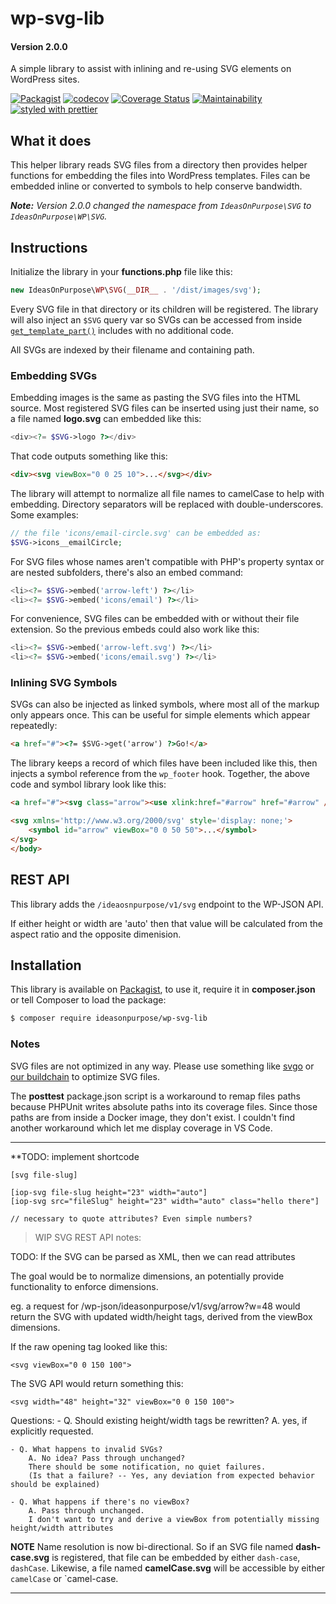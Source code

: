 # wp-svg-lib

#### Version 2.0.0

A simple library to assist with inlining and re-using SVG elements on WordPress sites.

[![Packagist](https://badgen.net/packagist/v/ideasonpurpose/wp-svg-lib)](https://packagist.org/packages/ideasonpurpose/wp-svg-lib)
[![codecov](https://codecov.io/gh/ideasonpurpose/wp-svg-lib/branch/master/graph/badge.svg)](https://codecov.io/gh/ideasonpurpose/wp-svg-lib)
[![Coverage Status](https://coveralls.io/repos/github/ideasonpurpose/wp-svg-lib/badge.svg)](https://coveralls.io/github/ideasonpurpose/wp-svg-lib)
[![Maintainability](https://api.codeclimate.com/v1/badges/c5828971734cecd15cd0/maintainability)](https://codeclimate.com/github/ideasonpurpose/wp-svg-lib/maintainability)
[![styled with prettier](https://img.shields.io/badge/styled_with-prettier-ff69b4.svg)](https://github.com/prettier/prettier)

## What it does

This helper library reads SVG files from a directory then provides helper functions for embedding the files into WordPress templates. Files can be embedded inline or converted to symbols to help conserve bandwidth.

_**Note:** Version 2.0.0 changed the namespace from `IdeasOnPurpose\SVG` to `IdeasOnPurpose\WP\SVG`._

## Instructions

Initialize the library in your **functions.php** file like this:

```php
new IdeasOnPurpose\WP\SVG(__DIR__ . '/dist/images/svg');
```

Every SVG file in that directory or its children will be registered. The library will also inject an `$SVG` query var so SVGs can be accessed from inside [`get_template_part()`][gtp] includes with no additional code.

All SVGs are indexed by their filename and containing path.

### Embedding SVGs

Embedding images is the same as pasting the SVG files into the HTML source. Most registered SVG files can be inserted using just their name, so a file named **logo.svg** can embedded like this:

```php
<div><?= $SVG->logo ?></div>
```

That code outputs something like this:

```html
<div><svg viewBox="0 0 25 10">...</svg></div>
```

The library will attempt to normalize all file names to camelCase to help with embedding. Directory separators will be replaced with double-underscores. Some examples:

```php
// the file 'icons/email-circle.svg' can be embedded as:
$SVG->icons__emailCircle;
```

For SVG files whose names aren't compatible with PHP's property syntax or are nested subfolders, there's also an embed command:

```php
<li><?= $SVG->embed('arrow-left') ?></li>
<li><?= $SVG->embed('icons/email') ?></li>
```

For convenience, SVG files can be embedded with or without their file extension. So the previous embeds could also work like this:

```php
<li><?= $SVG->embed('arrow-left.svg') ?></li>
<li><?= $SVG->embed('icons/email.svg') ?></li>
```

### Inlining SVG Symbols

SVGs can also be injected as linked symbols, where most all of the markup only appears once. This can be useful for simple elements which appear repeatedly:

```html
<a href="#"><?= $SVG->get('arrow') ?>Go!</a>
```

The library keeps a record of which files have been included like this, then injects a symbol reference from the `wp_footer` hook. Together, the above code and symbol library look like this:

```html
<a href="#"><svg class="arrow"><use xlink:href="#arrow" href="#arrow" /></svg>Go!</a>

<svg xmlns='http://www.w3.org/2000/svg' style='display: none;'>
    <symbol id="arrow" viewBox="0 0 50 50">...</symbol>
</svg>
</body>
```

## REST API

This library adds the `/ideaosnpurpose/v1/svg` endpoint to the WP-JSON API.

If either height or width are 'auto' then that value will be calculated from the aspect ratio and the opposite dimenision.

## Installation

This library is available on [Packagist](https://packagist.org/packages/ideasonpurpose/wp-svg-lib), to use it, require it in **composer.json** or tell Composer to load the package:

```bash
$ composer require ideasonpurpose/wp-svg-lib
```

### Notes

SVG files are not optimized in any way. Please use something like [svgo][] or [our buildchain][docker-build] to optimize SVG files.

The **posttest** package.json script is a workaround to remap files paths because PHPUnit writes absolute paths into its coverage files. Since those paths are from inside a Docker image, they don't exist. I couldn't find another workaround which let me display coverage in VS Code.

---

\*\*TODO: implement shortcode

```
[svg file-slug]

[iop-svg file-slug height="23" width="auto"]
[iop-svg src="fileSlug" height="23" width="auto" class="hello there"]

// necessary to quote attributes? Even simple numbers?
```

> WIP SVG REST API notes:

TODO: If the SVG can be parsed as XML, then we can read attributes

The goal would be to normalize dimensions, an potentially provide
functionality to enforce dimensions.

eg. a request for /wp-json/ideasonpurpose/v1/svg/arrow?w=48
would return the SVG with updated width/height tags, derived
from the viewBox dimensions.

If the raw opening tag looked like this:

    <svg viewBox="0 0 150 100">

The SVG API would return something this:

    <svg width="48" height="32" viewBox="0 0 150 100">

Questions: - Q. Should existing height/width tags be rewritten?
A. yes, if explicitly requested.

    - Q. What happens to invalid SVGs?
        A. No idea? Pass through unchanged?
        There should be some notification, no quiet failures.
        (Is that a failure? -- Yes, any deviation from expected behavior should be explained)

    - Q. What happens if there's no viewBox?
        A. Pass through unchanged.
        I don't want to try and derive a viewBox from potentially missing height/width attributes

**NOTE** Name resolution is now bi-directional. So if an SVG file named **dash-case.svg** is registered, that file can be embedded by either `dash-case`, `dashCase`. Likewise, a file named **camelCase.svg** will be accessible by either `camelCase` or `camel-case.

---

[svgo]: https://www.npmjs.com/package/svgo
[docker-build]: https://github.com/ideasonpurpose/docker-build
[gtp]: https://developer.wordpress.org/reference/functions/get_template_part/
